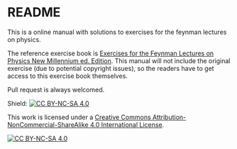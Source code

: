# README
This is a online manual with solutions to exercises for the feynman lectures on physics.

The reference exercise book is [Exercises for the Feynman Lectures on Physics New Millennium ed. Edition](https://www.amazon.com/Exercises-Feynman-Lectures-Physics-Richard/dp/0465060714/ref=sr_1_1?crid=3K2N4XWIB5F8O&keywords=exercises+for+the+feynman+lectures+on+physics&qid=1647022815&sprefix=Exercises+for+the+Feynman+Lectures+on+Physics%2Caps%2C328&sr=8-1). This manual will not include the original exercise (due to potential copyright issues), so the readers have to get access to this exercise book themselves.

Pull request is always welcomed.




Shield: [![CC BY-NC-SA 4.0][cc-by-nc-sa-shield]][cc-by-nc-sa]

This work is licensed under a
[Creative Commons Attribution-NonCommercial-ShareAlike 4.0 International License][cc-by-nc-sa].

[![CC BY-NC-SA 4.0][cc-by-nc-sa-image]][cc-by-nc-sa]

[cc-by-nc-sa]: http://creativecommons.org/licenses/by-nc-sa/4.0/
[cc-by-nc-sa-image]: https://licensebuttons.net/l/by-nc-sa/4.0/88x31.png
[cc-by-nc-sa-shield]: https://img.shields.io/badge/License-CC%20BY--NC--SA%204.0-lightgrey.svg
